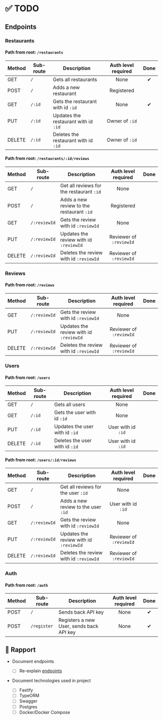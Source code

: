 # ✅ TODO

## Endpoints

### Restaurants

#### Path from root: `/restaurants`

| Method | Sub-route | Description                          | Auth level required | Done |
| ------ | --------- | ------------------------------------ | :-----------------: | :--: |
| GET    | `/`       | Gets all restaurants                 |        None         |  ✔   |
| POST   | `/`       | Adds a new restaurant                |     Registered      |      |
| GET    | `/:id`    | Gets the restaurant with id `:id`    |        None         |  ✔   |
| PUT    | `/:id`    | Updates the restaurant with id `:id` |   Owner of `:id`    |      |
| DELETE | `/:id`    | Deletes the restaurant with id `:id` |   Owner of `:id`    |      |

#### Path from root: `/restaurants/:id/reviews`

| Method | Sub-route    | Description                               |   Auth level required   | Done |
| ------ | ------------ | ----------------------------------------- | :---------------------: | :--: |
| GET    | `/`          | Get all reviews for the restaurant `:id`  |          None           |      |
| POST   | `/`          | Adds a new review to the restaurant `:id` |       Registered        |      |
| GET    | `/:reviewId` | Gets the review with id `:reviewId`       |          None           |      |
| PUT    | `/:reviewId` | Updates the review with id `:reviewId`    | Reviewer of `:reviewId` |      |
| DELETE | `/:reviewId` | Deletes the review with id `:reviewId`    | Reviewer of `:reviewId` |      |

### Reviews

#### Path from root: `/reviews`

| Method | Sub-route    | Description                            |   Auth level required   | Done |
| ------ | ------------ | -------------------------------------- | :---------------------: | :--: |
| GET    | `/:reviewId` | Gets the review with id `:reviewId`    |          None           |      |
| PUT    | `/:reviewId` | Updates the review with id `:reviewId` | Reviewer of `:reviewId` |      |
| DELETE | `/:reviewId` | Deletes the review with id `:reviewId` | Reviewer of `:reviewId` |      |

### Users

#### Path from root: `/users`

| Method | Sub-route | Description                    | Auth level required | Done |
| ------ | --------- | ------------------------------ | :-----------------: | :--: |
| GET    | `/`       | Gets all users                 |        None         |      |
| GET    | `/:id`    | Gets the user with id `:id`    |        None         |      |
| PUT    | `/:id`    | Updates the user with id `:id` | User with id `:id`  |      |
| DELETE | `/:id`    | Deletes the user with id `:id` | User with id `:id`  |      |

#### Path from root: `/users/:id/reviews`

| Method | Sub-route    | Description                            |   Auth level required   | Done |
| ------ | ------------ | -------------------------------------- | :---------------------: | :--: |
| GET    | `/`          | Get all reviews for the user `:id`     |          None           |      |
| POST   | `/`          | Adds a new review to the user `:id`    |   User with id `:id`    |      |
| GET    | `/:reviewId` | Gets the review with id `:reviewId`    |          None           |      |
| PUT    | `/:reviewId` | Updates the review with id `:reviewId` | Reviewer of `:reviewId` |      |
| DELETE | `/:reviewId` | Deletes the review with id `:reviewId` | Reviewer of `:reviewId` |      |

### Auth

#### Path from root: `/auth`

| Method | Sub-route   | Description                              | Auth level required | Done |
| ------ | ----------- | ---------------------------------------- | :-----------------: | :--: |
| POST   | `/`         | Sends back API key                       |        None         |  ✔   |
| POST   | `/register` | Registers a new User, sends back API key |        None         |  ✔   |

## 📄 Rapport

- Document endpoints

  - [ ] Re-explain [endpoints](#endpoints)

- Document technologies used in project
  - [ ] Fastify
  - [ ] TypeORM
  - [ ] Swagger
  - [ ] Postgres
  - [ ] Docker/Docker Compose
